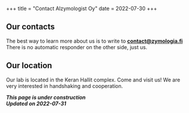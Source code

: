 +++
title = "Contact Alzymologist Oy"
date = 2022-07-30
+++

## Our contacts

The best way to learn more about us is to write to [**contact@zymologia.fi**](mailto:contact@zymologia.fi) <br>
There is no automatic responder on the other side, just us.

## Our location

Our lab is located in the Keran Hallit complex. Come and visit us! We are very interested in handshaking and cooperation.


***This page is under construction***<br>
***Updated on 2022-07-31***